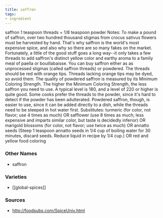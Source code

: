 ```yaml
---
title: saffron
tags:
- ingredient
---
```

saffron 1 teaspoon threads = 1/8 teaspoon powder Notes: To make a pound of saffron, over two hundred thousand stigmas from crocus sativus flowers must be harvested by hand. That's why saffron is the world's most expensive spice, and also why so there are so many fakes on the market. Fortunately, a little of the good stuff goes a long way--it only takes a few threads to add saffron's distinct yellow color and earthy aroma to a family meal of paella or bouillabaisse. You can buy saffron either as as unprocessed stigmas (called saffron threads) or powdered. The threads should be red with orange tips. Threads lacking orange tips may be dyed, so avoid them. The quality of powdered saffron is measured by its Minimum Coloring Strength. The higher the Minimum Coloring Strength, the less saffron you need to use. A typical level is 180, and a level of 220 or higher is quite good. Some cooks prefer the threads to the powder, since it's hard to detect if the powder has been adulterated. Powdered saffron, though, is easier to use, since it can be added directly to a dish, while the threads need to be steeped in hot water first. Substitutes: turmeric (for color, not flavor; use 4 times as much) OR safflower (use 8 times as much; less expensive and imparts similar color, but taste is decidedly inferior) OR marigold blossoms (for color, not flavor; use twice as much) OR annatto seeds (Steep 1 teaspoon annatto seeds in 1/4 cup of boiling water for 30 minutes, discard seeds. Reduce liquid in recipe by 1/4 cup.) OR red and yellow food coloring

### Other Names

* saffron

### Varieties

* [[global-spices]]

### Sources
* http://foodsubs.com/SpiceUniv.html

